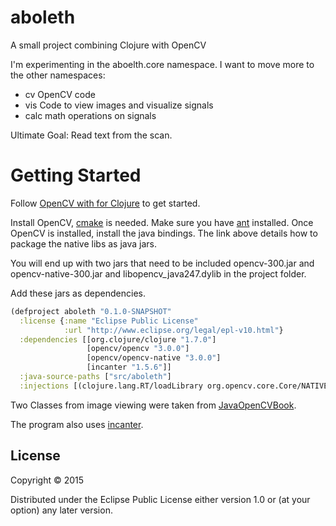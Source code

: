 # aboleth

A small project combining Clojure with OpenCV

I'm experimenting in the aboelth.core namespace. I want to move more to the other namespaces:

* cv	OpenCV code
* vis	Code to view images and visualize signals
* calc	math operations on signals

Ultimate Goal: Read text from the scan.

# Getting Started

Follow [OpenCV with for Clojure][opencv] to get started.

Install OpenCV, [cmake][cmake] is needed. Make sure you have [ant][ant] installed.
Once OpenCV is installed, install the java bindings. The link above details how to package the native libs as java jars.

You will end up with two jars that need to be included opencv-300.jar and opencv-native-300.jar and libopencv_java247.dylib in the project folder.

Add these jars as dependencies.

```clojure
(defproject aboleth "0.1.0-SNAPSHOT"
  :license {:name "Eclipse Public License"
            :url "http://www.eclipse.org/legal/epl-v10.html"}
  :dependencies [[org.clojure/clojure "1.7.0"]
                 [opencv/opencv "3.0.0"]
                 [opencv/opencv-native "3.0.0"]
                 [incanter "1.5.6"]]
  :java-source-paths ["src/aboleth"]
  :injections [(clojure.lang.RT/loadLibrary org.opencv.core.Core/NATIVE_LIBRARY_NAME)])
```

Two Classes from image viewing were taken from [JavaOpenCVBook][jviewer].

The program also uses [incanter][ican].

[opencv]: http://docs.opencv.org/doc/tutorials/introduction/clojure_dev_intro/clojure_dev_intro.html
[cmake]: http://www.cmake.org/
[ant]: http://ant.apache.org/
[lrepo]: https://github.com/kumarshantanu/lein-localrepo
[ican]: http://incanter.org/
[jviewer]: https://github.com/JavaOpenCVBook/code
## License

Copyright © 2015 

Distributed under the Eclipse Public License either version 1.0 or (at
your option) any later version.
